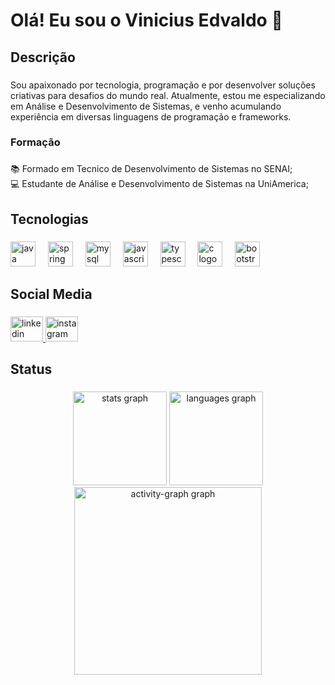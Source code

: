 <h1 align="left">Olá! Eu sou o Vinicius Edvaldo 👋</h1>

###

<h2 align="left">Descrição</h2>

###

<p align="left">Sou apaixonado por tecnologia, programação e por desenvolver soluções criativas para desafios do mundo real. Atualmente, estou me especializando em Análise e Desenvolvimento de Sistemas, e venho acumulando experiência em diversas linguagens de programação e frameworks.</p>

###

<h3 align="left">Formação</h3>

###

<p align="left">📚 Formado em Tecnico de  Desenvolvimento de Sistemas no SENAI;<br>💻 Estudante de Análise e Desenvolvimento de Sistemas na UniAmerica;</p>

###

<h2 align="left">Tecnologias</h2>

###

<div align="left">
  <img src="https://skillicons.dev/icons?i=java" height="40" alt="java logo"  />
  <img width="12" />
  <img src="https://skillicons.dev/icons?i=spring" height="40" alt="spring logo"  />
  <img width="12" />
  <img src="https://skillicons.dev/icons?i=mysql" height="40" alt="mysql logo"  />
  <img width="12" />
  <img src="https://skillicons.dev/icons?i=js" height="40" alt="javascript logo"  />
  <img width="12" />
  <img src="https://skillicons.dev/icons?i=ts" height="40" alt="typescript logo"  />
  <img width="12" />
  <img src="https://skillicons.dev/icons?i=c" height="40" alt="c logo"  />
  <img width="12" />
  <img src="https://skillicons.dev/icons?i=bootstrap" height="40" alt="bootstrap logo"  />
</div>

###

<h2 align="left">Social Media</h2>

###

<div align="left">
  <a href="https://www.linkedin.com/in/vinícius-edvaldo-252383267/" target="_blank">
    <img src="https://raw.githubusercontent.com/maurodesouza/profile-readme-generator/master/src/assets/icons/social/linkedin/default.svg" width="52" height="40" alt="linkedin logo"  />
  </a>
  <a href="https://www.instagram.com/vinicius_2128/" target="_blank">
    <img src="https://raw.githubusercontent.com/maurodesouza/profile-readme-generator/master/src/assets/icons/social/instagram/default.svg" width="52" height="40" alt="instagram logo"  />
  </a>
</div>

###

<h2 align="left">Status</h2>

###

<div align="center">
  <img src="https://github-readme-stats.vercel.app/api?username=ViniciusEdvaldo&hide_title=false&hide_rank=false&show_icons=true&include_all_commits=true&count_private=true&disable_animations=false&theme=gruvbox&locale=pt-br&hide_border=false&order=1&custom_title=Estat%C3%ADsticas%20GitHub:%20Vinicius%20Evaldo" height="150" alt="stats graph"  />
  <img src="https://github-readme-stats.vercel.app/api/top-langs?username=ViniciusEdvaldo&locale=pt-br&hide_title=false&layout=compact&card_width=320&langs_count=5&theme=gruvbox&hide_border=false&order=2" height="150" alt="languages graph"  />
  <img src="https://github-readme-activity-graph.vercel.app/graph?username=ViniciusEdvaldo&radius=16&theme=gruvbox&area=true&order=5" height="300" alt="activity-graph graph"  />
</div>

###
